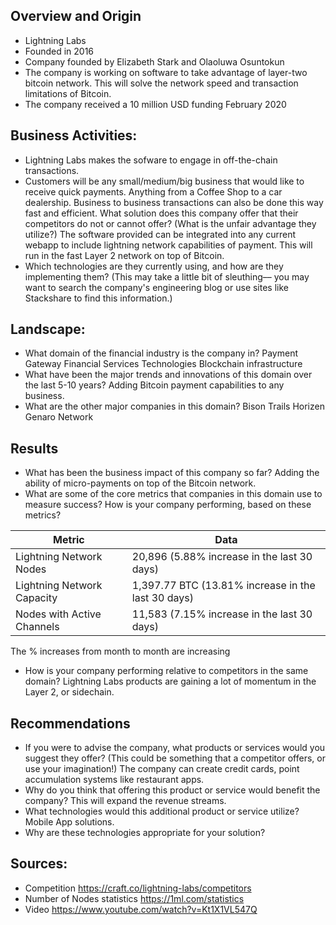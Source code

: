 ## Overview and Origin
* Lightning Labs
* Founded in 2016
* Company founded by Elizabeth Stark and Olaoluwa Osuntokun
* The company is working on software to take advantage of layer-two bitcoin network. This will solve the network speed and transaction limitations of Bitcoin.
* The company received a 10 million USD funding February 2020
## Business Activities:
* Lightning Labs makes the sofware to engage in off-the-chain transactions.
* Customers will be any small/medium/big business that would like to receive quick payments. Anything from a Coffee Shop to a car dealership. Business to business transactions can also be done this way fast and efficient.
What solution does this company offer that their competitors do not or cannot offer? (What is the unfair advantage they utilize?)
The software provided can be integrated into any current webapp to include lightning network capabilities of payment. This will run in the fast Layer 2 network on top of Bitcoin.
* Which technologies are they currently using, and how are they implementing them? (This may take a little bit of sleuthing–– you may want to search the company's engineering blog or use sites like Stackshare to find this information.)
## Landscape:
* What domain of the financial industry is the company in?
Payment Gateway
Financial Services Technologies
Blockchain infrastructure
* What have been the major trends and innovations of this domain over the last 5-10 years?
Adding Bitcoin payment capabilities to any business.
* What are the other major companies in this domain?
Bison Trails
Horizen
Genaro Network
## Results
* What has been the business impact of this company so far?
Adding the ability of micro-payments on top of the Bitcoin network.
* What are some of the core metrics that companies in this domain use to measure success? How is your company performing, based on these metrics?


Metric | Data
------ | -------------------------------------------
Lightning Network Nodes   | 20,896 (5.88% increase in the last 30 days)
Lightning Network Capacity| 1,397.77 BTC (13.81% increase in the last 30 days)
Nodes with Active Channels| 11,583 (7.15% increase in the last 30 days)

The % increases from month to month are increasing

* How is your company performing relative to competitors in the same domain?
Lightning Labs products are gaining a lot of momentum in the Layer 2, or sidechain.

## Recommendations
* If you were to advise the company, what products or services would you suggest they offer? (This could be something that a competitor offers, or use your imagination!)
The company can create credit cards, point accumulation systems like restaurant apps.
* Why do you think that offering this product or service would benefit the company?
This will expand the revenue streams.
* What technologies would this additional product or service utilize?
Mobile App solutions.
* Why are these technologies appropriate for your solution?

## Sources:
* Competition
https://craft.co/lightning-labs/competitors
* Number of Nodes statistics
https://1ml.com/statistics
* Video
https://www.youtube.com/watch?v=Kt1X1VL547Q

